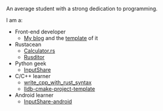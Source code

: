 An average student with a strong dedication to programming.

I am a:
- Front-end developer
  - [My blog](https://github.com/BHznJNs/markdown-blog) and the [template](https://github.com/BHznJNs/markdown-blog-template) of it
- Rustacean
  - [Calculator.rs](https://github.com/BHznJNs/Calculator.rs)
  - [Rusditor](https://github.com/BHznJNs/Rusditor)
- Python geek
  - [InputShare](https://github.com/BHznJNs/InputShare)
- C/C++ learner
  - [write_cpp_with_rust_syntax](https://github.com/BHznJNs/write_cpp_with_rust_syntax)
  - [lldb-cmake-project-template](https://github.com/BHznJNs/lldb-cmake-project-template)
- Android learner
  - [InputShare-android](https://github.com/BHznJNs/InputShare-android/)

